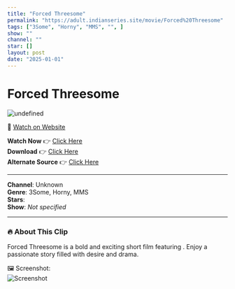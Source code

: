 ```yaml
---
title: "Forced Threesome"
permalink: "https://adult.indianseries.site/movie/Forced%20Threesome"
tags: ["3Some", "Horny", "MMS", "", ]
show: ""
channel: ""
star: []
layout: post
date: "2025-01-01"
---
```


# Forced Threesome

![undefined](https://desisins.com/wp-content/uploads/2024/09/Threesome-Forced-MMS-DesiSins.com_.jpg)

🔗 [Watch on Website](https://adult.indianseries.site/movie/Forced%20Threesome)

**Watch Now** 👉 [Click Here](https://adult.indianseries.site/movie/Forced%20Threesome)  
**Download** 👉 [Click Here](https://adult.indianseries.site/movie/Forced%20Threesome)  
**Alternate Source** 👉 [Click Here](https://adult.indianseries.site/movie/Forced%20Threesome)

---

**Channel**: Unknown  
**Genre**: 3Some, Horny, MMS  
**Stars**:   
**Show**: *Not specified*

---

### 🔥 About This Clip

Forced Threesome is a bold and exciting short film featuring . Enjoy a passionate story filled with desire and drama.
 
🖼️ Screenshot:  
![Screenshot](https://desisins.com/wp-content/uploads/2024/09/Threesome-Forced-MMS-DesiSins.com_.jpg)
